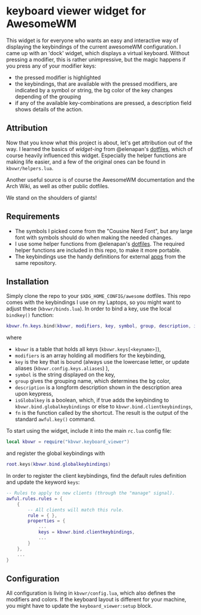 # keyboard viewer widget for AwesomeWM

This widget is for everyone who wants an easy and interactive way of displaying the keybindings of the current awesomeWM configuration.
I came up with an 'dock' widget, which displays a virtual keyboard.
Without pressing a modifier, this is rather unimpressive, but the magic happens if you press any of your modifier keys:
* the pressed modifier is highlighted
* the keybindings, that are available with the pressed modifiers, are indicated by a symbol or string, the bg color of the key changes depending of the grouping
* if any of the available key-combinations are pressed, a description field shows details of the action.

## Attribution
Now that you know what this project is about, let's get attribution out of the way.
I learned the basics of *widget-ing* from @elenapan's [dotfiles](https://github.com/elenapan/dotfiles), which of course heavily influenced this widget.  Especially the helper functions are making life easier, and a few of the original ones can be found in `kbvwr/helpers.lua`.

Another useful source is of course the AwesomeWM documentation and the Arch Wiki, as well as other public dotfiles.

We stand on the shoulders of giants!

## Requirements
* The symbols I picked come from the "Cousine Nerd Font", but any large font with symbols should do when making the needed changes.
* I use some helper functions from @elenapan's [dotfiles](https://github.com/elenapan/dotfiles/conifg/awesomw/helpers.lua).  The required helper functions are included in this repo, to make it more portable.
* The keybindings use the handy definitions for external [apps](https://github.com/elenapan/dotfiles/config/awesomw/apps.lua) from the same repository.

## Installation
Simply clone the repo to your `$XDG_HOME_CONFIG/awesome` dotfiles. 
This repo comes with the keybindings I use on my Laptops, so you might want to adjust these (`kbvwr/binds.lua`).
In order to bind a key, use the local `bindkey()` function: 

```lua
kbvwr.fn.keys.bind(kbvwr, modifiers, key, symbol, group, description, isGlobalkey, fn)
```
where
* `kbvwr` is a table that holds all keys (`kbvwr.keys[<keyname>]`),
* `modifiers` is an array holding all modifiers for the keybinding,
* `key` is the key that is bound (always use the lowercase letter, or update aliases (`kbvwr.config.keys.aliases`) ),
* `symbol` is the string displayed on the key,
* `group` gives the grouping name, which determines the bg color,
* `description` is a longform description shown in the description area upon keypress,
* `isGlobalkey` is a boolean, which, if true adds the keybinding to `kbvwr.bind.globalkeybindings` or else to `kbvwr.bind.clientkeybindings`,
* `fn` is the function called by the shortcut.
The result is the output of the standard `awful.key()` command.

To start using the widget, include it into the main `rc.lua` config file:
```lua
local kbvwr = require("kbvwr.keyboard_viewer")
```
and register the global keybindings with
```lua
root.keys(kbvwr.bind.globalkeybindings)
```
In order to register the client keybindings, find the default rules definition and update the keyword `keys`:
```lua
-- Rules to apply to new clients (through the "manage" signal).
awful.rules.rules = {
    {
        -- All clients will match this rule.
        rule = { },
        properties = {
            ...
            keys = kbvwr.bind.clientkeybindings,
            ...
        }
    },
    ...
}
```
## Configuration
All configuration is living in `kbvwr/config.lua`, which also defines the modifiers and colors.
If the keyboard layout is different for your machine, you might have to update the `keyboard_viewer:setup` block.
